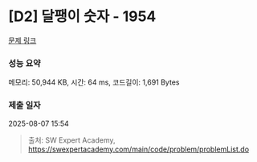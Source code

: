 # [D2] 달팽이 숫자 - 1954 

[문제 링크](https://swexpertacademy.com/main/code/problem/problemDetail.do?contestProbId=AV5PobmqAPoDFAUq) 

### 성능 요약

메모리: 50,944 KB, 시간: 64 ms, 코드길이: 1,691 Bytes

### 제출 일자

2025-08-07 15:54



> 출처: SW Expert Academy, https://swexpertacademy.com/main/code/problem/problemList.do
